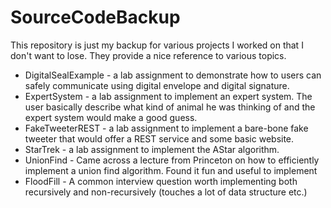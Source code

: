 # SourceCodeBackup
This repository is just my backup for various projects I worked on that I don't want to lose. They provide a nice reference to various topics.

- DigitalSealExample - a lab assignment to demonstrate how to users can safely communicate using digital envelope and digital signature.
- ExpertSystem - a lab assignment to implement an expert system. The user basically describe what kind of animal he was thinking of and the expert system would make a good guess.
- FakeTweeterREST - a lab assignment to implement a bare-bone fake tweeter that would offer a REST service and some basic website.
- StarTrek - a lab assignment to implement the AStar algorithm. 
- UnionFind - Came across a lecture from Princeton on how to efficiently implement a union find algorithm. Found it fun and useful to implement
- FloodFill - A common interview question worth implementing both recursively and non-recursively (touches a lot of data structure etc.)
